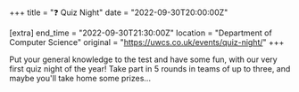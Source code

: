 +++
title = "❓ Quiz Night"
date = "2022-09-30T20:00:00Z"

[extra]
end_time = "2022-09-30T21:30:00Z"
location = "Department of Computer Science"
original = "https://uwcs.co.uk/events/quiz-night/"
+++

Put your general knowledge to the test and have some fun, with our very first quiz night of the year! Take part in 5 rounds in teams of up to three, and maybe you'll take home some prizes...

